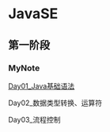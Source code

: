 # JavaSE

## 第一阶段

### MyNote

[Day01_Java基础语法](./MyHomework/day03_homework/day03_课后练习.md)

Day02_数据类型转换、运算符

Day03_流程控制

